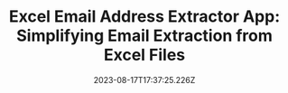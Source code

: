 ---
title: >-
  Excel Email Address Extractor App: Simplifying Email Extraction from Excel
  Files
description: >-
  In the fast-paced digital age, email communication remains an integral part of
  professional and personal interactions. But what happens…
date: "2023-08-17T17:37:25.226Z"
categories: []
keywords: []
slug: /@alpozkanm/excel-email-address-extractor-app-simplifying-email-extraction-from-excel-files-a4c51eb28994
image: "/img/1__ofuZJj8akmAcFsK19wwBqg.png"
---